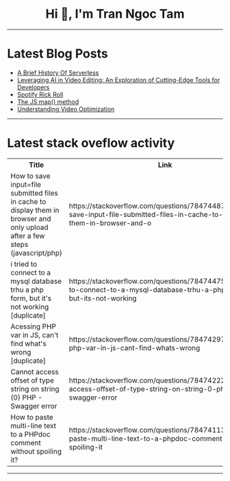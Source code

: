 <h1 align="center">Hi 👋, I'm Tran Ngoc Tam</h1>

---

# Latest Blog Posts 
<!-- BLOG-POST-LIST:START -->
- [A Brief History Of Serverless](https://dev.to/jasonsmith/a-brief-history-of-serverless-1db6)
- [Leveraging AI in Video Editing: An Exploration of Cutting-Edge Tools for Developers](https://dev.to/matthewshort11/leveraging-ai-in-video-editing-an-exploration-of-cutting-edge-tools-for-developers-2n3b)
- [Spotify Rick Roll](https://dev.to/wulfmann/spotify-rick-roll-8ec)
- [The JS map&lpar;&rpar; method](https://dev.to/elidvenega/the-js-map-method-2a0d)
- [Understanding Video Optimization](https://dev.to/msmith99994/understanding-video-optimization-3cmj)
<!-- BLOG-POST-LIST:END -->

---

# Latest stack oveflow activity
<table>
  <tr><th>Title</th><th>Link</th></tr>
  <!-- STACKOVERFLOW:START --><tr><td>How to save input=file submitted files in cache to display them in browser and only upload after a few steps &lpar;javascript/php&rpar;</td><td>https://stackoverflow.com/questions/78474487/how-to-save-input-file-submitted-files-in-cache-to-display-them-in-browser-and-o</td></tr><tr><td>i tried to connect to a mysql database trhu a php form, but it&#39;s not working [duplicate]</td><td>https://stackoverflow.com/questions/78474475/i-tried-to-connect-to-a-mysql-database-trhu-a-php-form-but-its-not-working</td></tr><tr><td>Acessing PHP var in JS, can&#39;t find what&#39;s wrong [duplicate]</td><td>https://stackoverflow.com/questions/78474297/acessing-php-var-in-js-cant-find-whats-wrong</td></tr><tr><td>Cannot access offset of type string on string &lpar;0&rpar; PHP - Swagger error</td><td>https://stackoverflow.com/questions/78474222/cannot-access-offset-of-type-string-on-string-0-php-swagger-error</td></tr><tr><td>How to paste multi-line text to a PHPdoc comment without spoiling it?</td><td>https://stackoverflow.com/questions/78474113/how-to-paste-multi-line-text-to-a-phpdoc-comment-without-spoiling-it</td></tr><!-- STACKOVERFLOW:END -->
</table>

---


